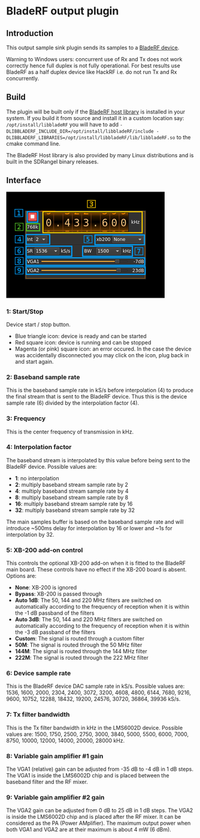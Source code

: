<h1>BladeRF output plugin</h1>

<h2>Introduction</h2>

This output sample sink plugin sends its samples to a [BladeRF device](https://www.nuand.com/).

Warning to Windows users: concurrent use of Rx and Tx does not work correctly hence full duplex is not fully operational. For best results use BladeRF as a half duplex device like HackRF i.e. do not run Tx and Rx concurrently.

<h2>Build</h2>

The plugin will be built only if the [BladeRF host library](https://github.com/Nuand/bladeRF) is installed in your system. If you build it from source and install it in a custom location say: `/opt/install/libbladeRF` you will have to add `-DLIBBLADERF_INCLUDE_DIR=/opt/install/libbladeRF/include -DLIBBLADERF_LIBRARIES=/opt/install/libbladeRF/lib/libbladeRF.so` to the cmake command line.

The BladeRF Host library is also provided by many Linux distributions and is built in the SDRangel binary releases.

<h2>Interface</h2>

![BladeRF output plugin GUI](../../../doc/img/BladeRFOutput_plugin.png)

<h3>1: Start/Stop</h3>

Device start / stop button. 

  - Blue triangle icon: device is ready and can be started
  - Red square icon: device is running and can be stopped
  - Magenta (or pink) square icon: an error occured. In the case the device was accidentally disconnected you may click on the icon, plug back in and start again.
  
<h3>2: Baseband sample rate</h3>

This is the baseband sample rate in kS/s before interpolation (4) to produce the final stream that is sent to the BladeRF device. Thus this is the device sample rate (6) divided by the interpolation factor (4).
  
<h3>3: Frequency</h3>

This is the center frequency of transmission in kHz.

<h3>4: Interpolation factor</h3>

The baseband stream is interpolated by this value before being sent to the BladeRF device. Possible values are:

  - **1**: no interpolation
  - **2**: multiply baseband stream sample rate by 2
  - **4**: multiply baseband stream sample rate by 4
  - **8**: multiply baseband stream sample rate by 8
  - **16**: multiply baseband stream sample rate by 16
  - **32**: multiply baseband stream sample rate by 32

The main samples buffer is based on the baseband sample rate and will introduce ~500ms delay for interpolation by 16 or lower and ~1s for interpolation by 32. 

<h3>5: XB-200 add-on control</h3>

This controls the optional XB-200 add-on when it is fitted to the BladeRF main board. These controls have no effect if the XB-200 board is absent. Options are:

  - **None**: XB-200 is ignored
  - **Bypass**: XB-200 is passed through
  - **Auto 1dB**: The 50, 144 and 220 MHz filters are switched on automatically according to the frequency of reception when it is within the -1 dB passband of the filters 
  - **Auto 3dB**: The 50, 144 and 220 MHz filters are switched on automatically according to the frequency of reception when it is within the -3 dB passband of the filters
  - **Custom**: The signal is routed through a custom filter
  - **50M**: The signal is routed through the 50 MHz filter 
  - **144M**: The signal is routed through the 144 MHz filter 
  - **222M**: The signal is routed through the 222 MHz filter 

<h3>6: Device sample rate</h3>

This is the BladeRF device DAC sample rate in kS/s. Possible values are: 1536, 1600, 2000, 2304, 2400, 3072, 3200, 4608, 4800, 6144, 7680, 9216, 9600, 10752, 12288, 18432, 19200, 24576, 30720, 36864, 39936 kS/s. 

<h3>7: Tx filter bandwidth</h3>

This is the Tx filter bandwidth in kHz in the LMS6002D device. Possible values are: 1500, 1750, 2500, 2750, 3000, 3840, 5000, 5500, 6000, 7000, 8750, 10000, 12000, 14000, 20000, 28000 kHz.

<h3>8: Variable gain amplifier #1 gain</h3>

The VGA1 (relative) gain can be adjusted from -35 dB to -4 dB in 1 dB steps. The VGA1 is inside the LMS6002D chip and is placed between the baseband filter and the RF mixer. 

<h3>9: Variable gain amplifier #2 gain</h3>

The VGA2 gain can be adjusted from 0 dB to 25 dB in 1 dB steps. The VGA2 is inside the LMS6002D chip and is placed after the RF mixer. It can be considered as the PA (Power AMplifier). The maximum output power when both VGA1 and VGA2 are at their maximum is about 4 mW (6 dBm).
